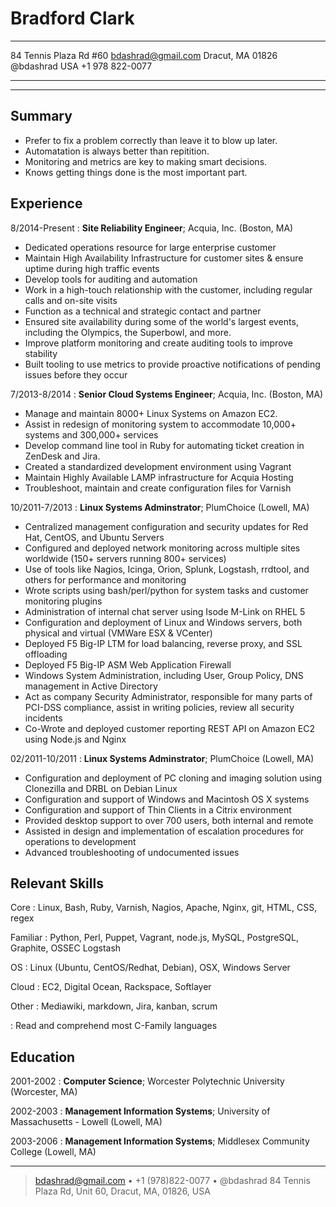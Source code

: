 Bradford Clark
==============

-----------------------      -----------------------
84 Tennis Plaza Rd #60            bdashrad@gmail.com
Dracut, MA 01826                           @bdashrad
USA                                  +1 978 822-0077
-----------------------      -----------------------


----

Summary
-------
* Prefer to fix a problem correctly than leave it to blow up later.
* Automatation is always better than repitition.
* Monitoring and metrics are key to making smart decisions.
* Knows getting things done is the most important part.

Experience
----------

8/2014-Present
:   **Site Reliability Engineer**; Acquia, Inc. (Boston, MA)

* Dedicated operations resource for large enterprise customer
* Maintain High Availability Infrastructure for customer sites & ensure uptime
  during high traffic events
* Develop tools for auditing and automation
* Work in a high-touch relationship with the customer, including regular calls
  and on-site visits
* Function as a technical and strategic contact and partner
* Ensured site availability during some of the world's largest events, including
  the Olympics, the Superbowl, and more.
* Improve platform monitoring and create auditing tools to improve stability
* Built tooling to use metrics to provide proactive notifications of pending
  issues before they occur

7/2013-8/2014
:   **Senior Cloud Systems Engineer**; Acquia, Inc. (Boston, MA)

* Manage and maintain 8000+ Linux Systems on Amazon EC2.
* Assist in redesign of monitoring system to accommodate 10,000+ systems and
  300,000+ services
* Develop command line tool in Ruby for automating ticket creation in ZenDesk
  and Jira.
* Created a standardized development environment using Vagrant
* Maintain Highly Available LAMP infrastructure for Acquia Hosting
* Troubleshoot, maintain and create configuration files for Varnish

10/2011-7/2013
:   **Linux Systems Adminstrator**; PlumChoice (Lowell, MA)

* Centralized management configuration and security updates for Red Hat,
  CentOS, and Ubuntu Servers
* Configured and deployed network monitoring across multiple sites worldwide
  (150+ servers running 800+ services)
* Use of tools like Nagios, Icinga, Orion, Splunk, Logstash, rrdtool, and others
  for performance and monitoring
* Wrote scripts using bash/perl/python for system tasks and customer monitoring
  plugins
* Administration of internal chat server using Isode M-Link on RHEL 5
* Configuration and deployment of Linux and Windows servers, both physical and
  virtual (VMWare ESX & VCenter)
* Deployed F5 Big-IP LTM for load balancing, reverse proxy, and SSL offloading
* Deployed F5 Big-IP ASM Web Application Firewall
* Windows System Administration, including User, Group Policy, DNS management in
  Active Directory
* Act as company Security Administrator, responsible for many parts of PCI-DSS
  compliance, assist in writing policies, review all security incidents
* Co-Wrote and deployed customer reporting REST API on Amazon EC2 using Node.js
  and Nginx

02/2011-10/2011
:   **Linux Systems Adminstrator**; PlumChoice (Lowell, MA)

* Configuration and deployment of PC cloning and imaging solution using
  Clonezilla and DRBL on Debian Linux
* Configuration and support of Windows and Macintosh OS X systems
* Configuration and support of Thin Clients in a Citrix environment
* Provided desktop support to over 700 users, both internal and remote
* Assisted in design and implementation of escalation procedures for
  operations to development
* Advanced troubleshooting of undocumented issues

Relevant Skills
---------------

Core
:   Linux, Bash, Ruby, Varnish, Nagios, Apache, Nginx, git, HTML, CSS, regex

Familiar
:   Python, Perl, Puppet, Vagrant, node.js, MySQL, PostgreSQL, Graphite, OSSEC
    Logstash

OS
:   Linux (Ubuntu, CentOS/Redhat, Debian), OSX, Windows Server

Cloud
:   EC2, Digital Ocean, Rackspace, Softlayer

Other
:   Mediawiki, markdown, Jira, kanban, scrum 

:   Read and comprehend most C-Family languages

Education
---------

2001-2002
:   **Computer Science**; Worcester Polytechnic University (Worcester, MA)

2002-2003
:   **Management Information Systems**; University of Massachusetts - Lowell
    (Lowell, MA)

2003-2006
:   **Management Information Systems**; Middlesex Community College (Lowell, MA)

----

> <bdashrad@gmail.com> • +1 (978)822-0077 • @bdashrad
> 84 Tennis Plaza Rd, Unit 60, Dracut, MA, 01826, USA
